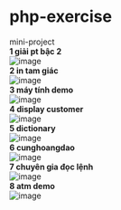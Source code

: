 # php-exercise
mini-project <br>
 **1 giải pt bậc 2** <br>
 ![image](https://user-images.githubusercontent.com/63847215/126259799-86282699-28aa-4512-876d-05e1bd8163a2.png) <br>
 **2 in tam giác** <br>
 ![image](https://user-images.githubusercontent.com/63847215/126282254-2512808a-037e-415c-a406-2281a34457f9.png) <br>
 **3 máy tính demo** <br>
 ![image](https://user-images.githubusercontent.com/63847215/126295509-3996cff0-9dd2-4d2d-a977-c9812c642fb5.png) <br>
 **4 display customer** <br>
 ![image](https://user-images.githubusercontent.com/63847215/126306043-133ab976-4d79-4a64-b4cb-f4f4265ba709.png) <br>
 **5 dictionary** <br>
 ![image](https://user-images.githubusercontent.com/63847215/126331207-f3c8f274-d6c2-42bd-9da0-3bffae8cf421.png) <br>
 **6 cunghoangdao** <br>
 ![image](https://user-images.githubusercontent.com/63847215/126348782-776c4550-8d3f-4bbf-81af-e3963a9526e1.png) <br>
 **7 chuyên gia đọc lệnh** <br>
 ![image](https://user-images.githubusercontent.com/63847215/126432689-4d9fc915-7d51-4128-8bab-2ecf49dbff2b.png) <br>
 **8 atm demo** <br>
 ![image](https://user-images.githubusercontent.com/63847215/126470106-be1e4395-8b47-476a-ac2c-bc69b9ed5740.png) <br>



